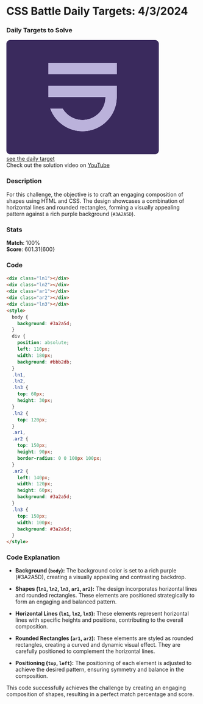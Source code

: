 # CSS Battle Daily Targets: 4/3/2024

### Daily Targets to Solve

![picture of daily target](./images/04.png)  
[see the daily target](https://cssbattle.dev/play/boTcLcuINkHJYy5zIVFM)  
Check out the solution video on [YouTube](https://www.youtube.com/watch?v=kGwY_esh_E8)

### Description

For this challenge, the objective is to craft an engaging composition of shapes using HTML and CSS. The design showcases a combination of horizontal lines and rounded rectangles, forming a visually appealing pattern against a rich purple background (`#3A2A5D`).

### Stats

**Match**: 100%  
**Score**: 601.31{600}

### Code

```html
<div class="ln1"></div>
<div class="ln2"></div>
<div class="ar1"></div>
<div class="ar2"></div>
<div class="ln3"></div>
<style>
  body {
    background: #3a2a5d;
  }
  div {
    position: absolute;
    left: 110px;
    width: 180px;
    background: #bbb2db;
  }
  .ln1,
  .ln2,
  .ln3 {
    top: 60px;
    height: 30px;
  }
  .ln2 {
    top: 120px;
  }
  .ar1,
  .ar2 {
    top: 150px;
    height: 90px;
    border-radius: 0 0 100px 100px;
  }
  .ar2 {
    left: 140px;
    width: 120px;
    height: 60px;
    background: #3a2a5d;
  }
  .ln3 {
    top: 150px;
    width: 100px;
    background: #3a2a5d;
  }
</style>
```

### Code Explanation

- **Background (`body`):** The background color is set to a rich purple (#3A2A5D), creating a visually appealing and contrasting backdrop.

- **Shapes (`ln1`, `ln2`, `ln3`, `ar1`, `ar2`):** The design incorporates horizontal lines and rounded rectangles. These elements are positioned strategically to form an engaging and balanced pattern.

- **Horizontal Lines (`ln1`, `ln2`, `ln3`):** These elements represent horizontal lines with specific heights and positions, contributing to the overall composition.

- **Rounded Rectangles (`ar1`, `ar2`):** These elements are styled as rounded rectangles, creating a curved and dynamic visual effect. They are carefully positioned to complement the horizontal lines.

- **Positioning (`top`, `left`):** The positioning of each element is adjusted to achieve the desired pattern, ensuring symmetry and balance in the composition.

This code successfully achieves the challenge by creating an engaging composition of shapes, resulting in a perfect match percentage and score.
